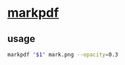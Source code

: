 # [markpdf](https://github.com/ajaxray/markpdf)

## usage

```sh
markpdf "$1" mark.png --opacity=0.3
```
